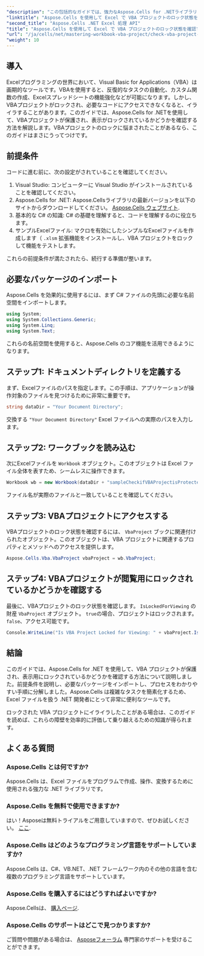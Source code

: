 ```yaml
---
"description": "この包括的なガイドでは、強力なAspose.Cells for .NETライブラリを使用して、ExcelのVBAプロジェクトが表示用にロックされているかどうかを確認するプロセスを詳しく説明します。.NET開発者とExcelユーザーに最適です。"
"linktitle": "Aspose.Cells を使用して Excel で VBA プロジェクトのロック状態を確認する"
"second_title": "Aspose.Cells .NET Excel 処理 API"
"title": "Aspose.Cells を使用して Excel で VBA プロジェクトのロック状態を確認する"
"url": "/ja/cells/net/mastering-workbook-vba-project/check-vba-project-lock-status/"
"weight": 10
---
```


## 導入

Excelプログラミングの世界において、Visual Basic for Applications（VBA）は画期的なツールです。VBAを使用すると、反復的なタスクの自動化、カスタム関数の作成、Excelスプレッドシートの機能強化などが可能になります。しかし、VBAプロジェクトがロックされ、必要なコードにアクセスできなくなると、イライラすることがあります。このガイドでは、Aspose.Cells for .NETを使用して、VBAプロジェクトが保護され、表示がロックされているかどうかを確認する方法を解説します。VBAプロジェクトのロックに悩まされたことがあるなら、このガイドはまさにうってつけです。

## 前提条件

コードに進む前に、次の設定がされていることを確認してください。

1. Visual Studio: コンピューターに Visual Studio がインストールされていることを確認してください。
2. Aspose.Cells for .NET: Aspose.Cellsライブラリの最新バージョンを以下のサイトからダウンロードしてください。 [Aspose.Cells ウェブサイト](https://releases。aspose.com/cells/net/).
3. 基本的な C# の知識: C# の基礎を理解すると、コードを理解するのに役立ちます。
4. サンプルExcelファイル: マクロを有効にしたシンプルなExcelファイルを作成します（ `.xlsm` 拡張機能をインストールし、VBA プロジェクトをロックして機能をテストします。

これらの前提条件が満たされたら、続行する準備が整います。

## 必要なパッケージのインポート

Aspose.Cells を効果的に使用するには、まず C# ファイルの先頭に必要な名前空間をインポートします。

```csharp
using System;
using System.Collections.Generic;
using System.Linq;
using System.Text;
```

これらの名前空間を使用すると、Aspose.Cells のコア機能を活用できるようになります。

## ステップ1: ドキュメントディレクトリを定義する

まず、Excelファイルのパスを指定します。この手順は、アプリケーションが操作対象のファイルを見つけるために非常に重要です。

```csharp
string dataDir = "Your Document Directory";
```

交換する `"Your Document Directory"` Excel ファイルへの実際のパスを入力します。

## ステップ2: ワークブックを読み込む

次にExcelファイルを `Workbook` オブジェクト。このオブジェクトは Excel ファイル全体を表すため、シームレスに操作できます。

```csharp
Workbook wb = new Workbook(dataDir + "sampleCheckifVBAProjectisProtected.xlsm");
```

ファイル名が実際のファイルと一致していることを確認してください。

## ステップ3: VBAプロジェクトにアクセスする

VBAプロジェクトのロック状態を確認するには、 `VbaProject` ブックに関連付けられたオブジェクト。このオブジェクトは、VBA プロジェクトに関連するプロパティとメソッドへのアクセスを提供します。

```csharp
Aspose.Cells.Vba.VbaProject vbaProject = wb.VbaProject;
```

## ステップ4: VBAプロジェクトが閲覧用にロックされているかどうかを確認する

最後に、VBAプロジェクトのロック状態を確認します。 `IsLockedForViewing` の財産 `VbaProject` オブジェクト。 `true`の場合、プロジェクトはロックされます。 `false`、アクセス可能です。

```csharp
Console.WriteLine("Is VBA Project Locked for Viewing: " + vbaProject.IsLockedForViewing);
```

## 結論

このガイドでは、Aspose.Cells for .NET を使用して、VBA プロジェクトが保護され、表示用にロックされているかどうかを確認する方法について説明しました。前提条件を説明し、必要なパッケージをインポートし、プロセスをわかりやすい手順に分解しました。Aspose.Cells は複雑なタスクを簡素化するため、Excel ファイルを扱う .NET 開発者にとって非常に便利なツールです。

ロックされた VBA プロジェクトにイライラしたことがある場合は、このガイドを読めば、これらの障壁を効率的に評価して乗り越えるための知識が得られます。

## よくある質問

### Aspose.Cells とは何ですか?

Aspose.Cells は、Excel ファイルをプログラムで作成、操作、変換するために使用される強力な .NET ライブラリです。

### Aspose.Cells を無料で使用できますか?

はい！Asposeは無料トライアルをご用意していますので、ぜひお試しください。 [ここ](https://releases。aspose.com/).

### Aspose.Cells はどのようなプログラミング言語をサポートしていますか?

Aspose.Cells は、C#、VB.NET、.NET フレームワーク内のその他の言語を含む複数のプログラミング言語をサポートしています。

### Aspose.Cells を購入するにはどうすればよいですか?

Aspose.Cellsは、 [購入ページ](https://purchase。aspose.com/buy).

### Aspose.Cells のサポートはどこで見つかりますか?

ご質問や問題がある場合は、 [Asposeフォーラム](https://forum.aspose.com/c/cells/9) 専門家のサポートを受けることができます。